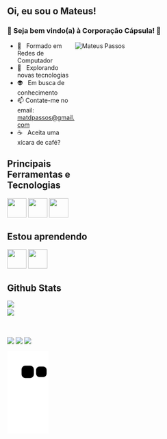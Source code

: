 ## Oi, eu sou o Mateus!

### 🔬 Seja bem vindo(a) à Corporação Cápsula! 💊

<img align="right" align="top" alt="Mateus Passos" height="345" width="345" src="https://media.giphy.com/media/iIifSQSQUKteo/giphy.gif"> 

<div align="left"> 

- 🌱 &nbsp; Formado em Redes de Computador
- 🔎 &nbsp; Explorando novas tecnologias
- 👽 &nbsp; Em busca de conhecimento
- 📫 Contate-me no email: matdpassos@gmail.com
- ☕️ &nbsp; Aceita uma xícara de café?

## Principais Ferramentas e Tecnologias

<img width="45" height="45" src="https://www.svgrepo.com/show/331335/cisco.svg">
<img width="45" height="45" src="https://cdn.icon-icons.com/icons2/2699/PNG/512/amazon_aws_logo_icon_170593.png">
<img width="45" height="45" src="https://cdn.jsdelivr.net/gh/devicons/devicon/icons/azure/azure-original.svg">  

## Estou aprendendo

<img width="45" height="45" src="https://cdn.jsdelivr.net/gh/devicons/devicon/icons/python/python-original.svg">  
<img width="45" height="45" src="https://cdn.jsdelivr.net/gh/devicons/devicon/icons/terraform/terraform-original.svg" />
          
  
<br/>

<h2 align="left">Github Stats</h2>

<div>
<a href="https://github.com/DiasTardesNoites">
<img height="144em" src="https://github-readme-stats.vercel.app/api/top-langs/?username=DiasTardesNoites&layout=compact&langs_count=7&theme=codeSTACKr"/> <br />
<img height="172em" src="https://github-readme-stats.vercel.app/api?username=DiasTardesNoites&show_icons=true&theme=codeSTACKr"/>
</div>
  
<br/>
  
  ##
  
  <div>
  <a href="https://www.instagram.com/passos_mat/" target="_blank"><img src="https://img.shields.io/badge/-Instagram-%23E4405F?style=for-the-badge&logo=instagram&logoColor=white" target="_blank"></a>
  <a href = "mailto:matdpassos@gmail.com"><img src="https://img.shields.io/badge/-Gmail-%23333?style=for-the-badge&logo=gmail&logoColor=white" target="_blank"></a>
  <a href="https://www.linkedin.com/in/mateus-passos-226b95209/" target="_blank"><img src="https://img.shields.io/badge/-LinkedIn-%230077B5?style=for-the-badge&logo=linkedin&logoColor=white" target="_blank"></a> 
    
    
  </div>
  
![Snake animation](https://github.com/DiasTardesNoites/DiasTardesNoites/blob/output/github-contribution-grid-snake.svg)
